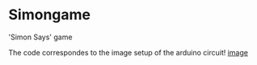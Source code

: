 # Simongame
'Simon Says' game


The code correspondes to the image setup of the arduino circuit! 
[image](https://github.com/bloodyoath/Simongame/assets/110708503/cf0ddaad-636e-4459-84de-3180c73db826)
